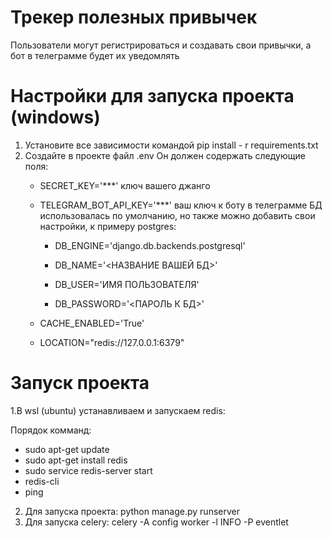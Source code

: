 # Трекер полезных привычек

Пользователи могут регистрироваться и создавать свои привычки, а бот в телеграмме будет их уведомлять

# Настройки для запуска проекта (windows)

1. Установите все зависимости командой pip install - r requirements.txt
2. Создайте в проекте файл .env
   Он должен содержать следующие поля:
   - SECRET_KEY='***' ключ вашего джанго
   - TELEGRAM_BOT_API_KEY='***' ваш ключ к боту в телеграмме
   БД использовалась по умолчанию, но также можно добавить свои настройки, к примеру postgres:

        - DB_ENGINE='django.db.backends.postgresql'
     
        - DB_NAME='<НАЗВАНИЕ ВАШЕЙ БД>'
     
        - DB_USER='ИМЯ ПОЛЬЗОВАТЕЛЯ'
     
        - DB_PASSWORD='<ПАРОЛЬ К БД>'
     
   - CACHE_ENABLED='True'
   - LOCATION="redis://127.0.0.1:6379"

# Запуск проекта

  1.В wsl (ubuntu) устанавливаем и запускаем redis:

Порядок комманд:
  - sudo apt-get update
  - sudo apt-get install redis
  - sudo service redis-server start
  - redis-cli
  - ping

    
2. Для запуска проекта: python manage.py runserver 
4. Для запуска celery: celery -A config worker -l INFO -P eventlet
